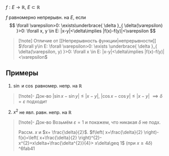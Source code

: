 $f: E\to \mathbb{R},\ E\subset \mathbb{R}$

$f$ равномерно непрерывн. на $E$, если
$$
\forall \varepsilon>0: \exists\underbrace{ \delta }_{ \delta(\varepsilon) }>0: \forall x, y \in E: |x-y|<\delta\implies |f(x)-f(y)|<\varepsilon
$$
>[!note] Отличие от [[Непрерывность функции|непрерывности]]
>$\forall y\in E: \forall \varepsilon>0: \exists \underbrace{ \delta }_{ \delta(\varepsilon, y) }>0: \forall x \in E: |x-y|<\delta\implies |f(x)-f(y)|<\varepsilon$
## Примеры

1. $\sin$ и $\cos$ равномер. непр. на $\mathbb{R}$
>[!note]- Док-во
>$|\sin x-\sin y|\leq |x-y|$, $|\cos x-\cos y|\leq |x-y|$ $\implies \delta=\varepsilon$ подходит
2. $x^{2}$ не явл. равн. непр. на $\mathbb{R}$
>[!note]- Док-во
> Возьмём $\varepsilon=1$ и покажем, что никакая $\delta$ не подх. 
> 
> Рассм. $x$ и $x+ \frac{\delta}{2}$. $f\left( x+\frac{\delta}{2} \right)-f(x)=\left( x+\frac{\delta}{2} \right)^{2}-x^{2}=x\delta+\frac{\delta^{2}}{4}> x\delta\geq 1$ (при $x\geq 4\delta$) ^6fab41
